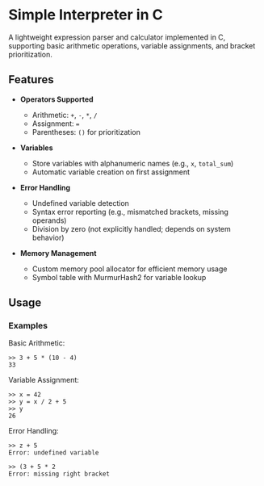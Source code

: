 # Simple Interpreter in C

A lightweight expression parser and calculator implemented in C, supporting basic arithmetic operations, variable assignments, and bracket prioritization.

## Features

- **Operators Supported**
  - Arithmetic: `+`, `-`, `*`, `/`
  - Assignment: `=`
  - Parentheses: `()` for prioritization
  
- **Variables**
  - Store variables with alphanumeric names (e.g., `x`, `total_sum`)
  - Automatic variable creation on first assignment

- **Error Handling**
  - Undefined variable detection
  - Syntax error reporting (e.g., mismatched brackets, missing operands)
  - Division by zero (not explicitly handled; depends on system behavior)

- **Memory Management**
  - Custom memory pool allocator for efficient memory usage
  - Symbol table with MurmurHash2 for variable lookup

## Usage

### Examples
Basic Arithmetic:
```
>> 3 + 5 * (10 - 4)
33
```
Variable Assignment:
```
>> x = 42
>> y = x / 2 + 5
>> y
26
```
Error Handling:
```
>> z + 5
Error: undefined variable
```
```
>> (3 + 5 * 2
Error: missing right bracket
```
